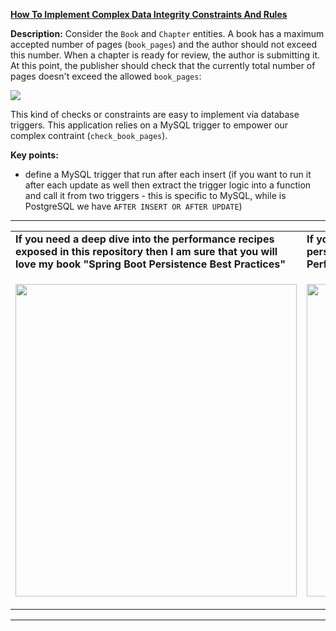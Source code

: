**[How To Implement Complex Data Integrity Constraints And Rules](https://github.com/AnghelLeonard/Hibernate-SpringBoot/tree/master/HibernateSpringBootDatabaseTriggers)**
 
**Description:** Consider the `Book` and `Chapter` entities. A book has a maximum accepted number of pages (`book_pages`) and the author should not exceed this number. When a chapter is ready for review, the author is submitting it. At this point, the publisher should check that the currently total number of pages doesn't exceed the allowed `book_pages`:

![](https://github.com/AnghelLeonard/Hibernate-SpringBoot/blob/master/HibernateSpringBootDatabaseTriggers/MySQL_Trigger_For_Complex_Data_Integrity_Checks.png)

This kind of checks or constraints are easy to implement via database triggers. This application relies on a MySQL trigger to empower our complex contraint (`check_book_pages`).

**Key points:**
- define a MySQL trigger that run after each insert (if you want to run it after each update as well then extract the trigger logic into a function and call it from two triggers - this is specific to MySQL, while is PostgreSQL we have `AFTER INSERT OR AFTER UPDATE`)

-----------------------------------------------------------------------------------------------------------------------    
<table>
     <tr><td><b>If you need a deep dive into the performance recipes exposed in this repository then I am sure that you will love my book "Spring Boot Persistence Best Practices"</b></td><td><b>If you need a hand of tips and illustrations of 100+ Java persistence performance issues then "Java Persistence Performance Illustrated Guide" is for you.</b></td></tr>
     <tr><td>
<a href="https://www.apress.com/us/book/9781484256251"><p align="left"><img src="https://github.com/AnghelLeonard/Hibernate-SpringBoot/blob/master/Spring%20Boot%20Persistence%20Best%20Practices.jpg" height="500" width="450"/></p></a>
</td><td>
<a href="https://leanpub.com/java-persistence-performance-illustrated-guide"><p align="right"><img src="https://github.com/AnghelLeonard/Hibernate-SpringBoot/blob/master/Java%20Persistence%20Performance%20Illustrated%20Guide.jpg" height="500" width="450"/></p></a>
</td></tr></table>

-----------------------------------------------------------------------------------------------------------------------    
